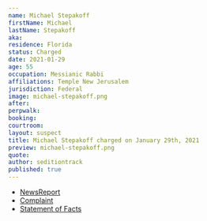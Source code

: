 ```yaml
---
name: Michael Stepakoff
firstName: Michael
lastName: Stepakoff
aka:
residence: Florida
status: Charged
date: 2021-01-29
age: 55
occupation: Messianic Rabbi
affiliations: Temple New Jerusalem
jurisdiction: Federal
image: michael-stepakoff.png
after:
perpwalk:
booking:
courtroom:
layout: suspect
title: Michael Stepakoff charged on January 29th, 2021
preview: michael-stepakoff.png
quote:
author: seditiontrack
published: true
---
```


- [NewsReport](https://www.wfla.com/news/pinellas-county/palm-harbor-rabbi-arrested-accused-of-storming-us-capitol-on-jan-6/)
- [Complaint](https://www.justice.gov/opa/page/file/1362386/download)
- [Statement of Facts](https://www.justice.gov/opa/page/file/1362386/download)
